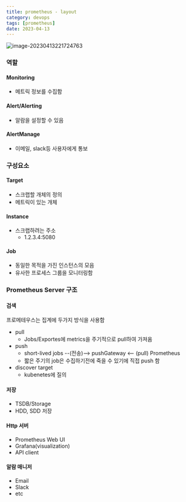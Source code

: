 ```yaml
---
title: prometheus - layout
category: devops
tags: [prometheus]
date: 2023-04-13
---
```


![image-20230413221724763](../../../assets/images/posts/2023-04-13-post-prometheus-1/image-20230413221724763.png)

### 역할

#### Monitoring

- 메트릭 정보를 수집함

#### Alert/Alerting

- 알람을 설정할 수 있음

#### AlertManage

- 이메일, slack등 사용자에게 통보

### 구성요소

#### Target

- 스크랩할 개체의 정의
- 메트릭이 있는 개체

#### Instance

- 스크랩하려는 주소
  - 1.2.3.4:5080

#### Job

- 동일한 목적을 가진 인스턴스의 모음
- 유사한 프로세스 그룹을 모니터링함

### Prometheus Server 구조

#### 검색

프로메테우스는 집계에 두가지 방식을 사용함

- pull
  - Jobs/Exportes에 metrics을 주기적으로 pull하여 가져옴
- push
  - short-lived jobs --(전송)--> pushGateway <-- (pull) Prometheus
  - 짧은 주기의 job은 수집하기전에 죽을 수 있기에 직접 push 함
- discover target
  - kubenetes에 질의

#### 저장

- TSDB/Storage
- HDD, SDD 저장

#### Http 서버

- Prometheus Web UI
- Grafana(visualization)
- API client

#### 알람 매니저

- Email
- Slack
- etc

